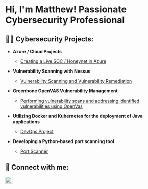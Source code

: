 <h1>Hi, I'm Matthew! Passionate Cybersecurity Professional</a></h1>

<h2>👨‍💻 Cybersecurity Projects:</h2>

- <b>Azure / Cloud Projects</b>
  - [Creating a Live SOC / Honeynet in Azure](https://github.com/MatthewMcCloskey01/MS-Azure-SOC)
 
- <b>Vulnerability Scanning with Nessus</b>
  - [Vulnerability Scanning and Vulnerability Remediation](https://github.com/MatthewMcCloskey01/Vulnerability-Scanning-with-Nessus)
 
- <b>Greenbone OpenVAS Vulnerability Management</b>
  - [Performing vulnerability scans and addressing identified vulnerabilities using OpenVas](https://github.com/MatthewMcCloskey01/MS-Azure-SOC)
 
- <b>Utilizing Docker and Kubernetes for the deployment of Java applications</b>
  - [DevOps Project](https://github.com/MatthewMcCloskey01/MS-Azure-SOC)
 
- <b>Developing a Python-based port scanning tool</b>
  - [Port Scanner](https://github.com/MatthewMcCloskey01/MS-Azure-SOC)
    
<h2> 🤳 Connect with me:</h2>

[<img align="left" alt="MatthewMcCloskey | LinkedIn" width="22px" src="https://cdn.jsdelivr.net/npm/simple-icons@v3/icons/linkedin.svg" />][linkedin]

[linkedin]: https://linkedin.com/in/MatthewMcCloskey01
